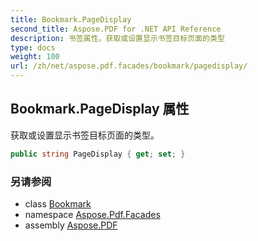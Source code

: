 ```yaml
---
title: Bookmark.PageDisplay
second_title: Aspose.PDF for .NET API Reference
description: 书签属性。获取或设置显示书签目标页面的类型
type: docs
weight: 100
url: /zh/net/aspose.pdf.facades/bookmark/pagedisplay/
---
```

## Bookmark.PageDisplay 属性

获取或设置显示书签目标页面的类型。

```csharp
public string PageDisplay { get; set; }
```

### 另请参阅

* class [Bookmark](../)
* namespace [Aspose.Pdf.Facades](../../../aspose.pdf.facades/)
* assembly [Aspose.PDF](../../../)